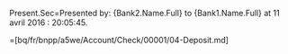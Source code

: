 Present.Sec=Presented by: {Bank2.Name.Full} to {Bank1.Name.Full} at 11 avril 2016 : 20:05:45.

=[bq/fr/bnpp/a5we/Account/Check/00001/04-Deposit.md]
